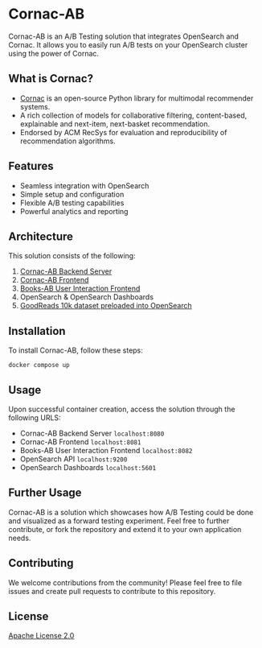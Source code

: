 # Cornac-AB

Cornac-AB is an A/B Testing solution that integrates OpenSearch and Cornac.
It allows you to easily run A/B tests on your OpenSearch cluster using the power of Cornac.

## What is Cornac?
* [Cornac](https://github.com/preferredAI/cornac) is an open-source Python library for multimodal recommender systems. 
* A rich collection of models for collaborative filtering, content-based, explainable and next-item, next-basket recommendation.
* Endorsed by ACM RecSys for evaluation and reproducibility of recommendation algorithms.

## Features

- Seamless integration with OpenSearch
- Simple setup and configuration
- Flexible A/B testing capabilities
- Powerful analytics and reporting

## Architecture

This solution consists of the following:

1. [Cornac-AB Backend Server](backend)
2. [Cornac-AB Frontend](frontend)
3. [Books-AB User Interaction Frontend](democlient)
4. OpenSearch & OpenSearch Dashboards
5. [GoodReads 10k dataset preloaded into OpenSearch](https://github.com/zygmuntz/goodbooks-10k)

## Installation

To install Cornac-AB, follow these steps:
```
docker compose up
```

## Usage

Upon successful container creation, access the solution through the following URLS:
- Cornac-AB Backend Server `localhost:8080`
- Cornac-AB Frontend `localhost:8081`
- Books-AB User Interaction Frontend `localhost:8082`
- OpenSearch API `localhost:9200`
- OpenSearch Dashboards `localhost:5601`

## Further Usage

Cornac-AB is a solution which showcases how A/B Testing could be done and visualized as a forward testing experiment. Feel free to further contribute, or fork the repository and extend it to your own application needs.

## Contributing

We welcome contributions from the community! Please feel free to file issues and create pull requests to contribute to this repository.

## License

[Apache License 2.0](LICENSE)

